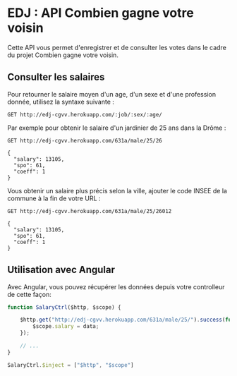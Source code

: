 # EDJ : API Combien gagne votre voisin

Cette API vous permet d'enregistrer et de consulter les votes dans le cadre du 
projet Combien gagne votre voisin.

## Consulter les salaires

Pour retourner le salaire moyen d'un age, d'un sexe et d'une profession donnée, 
utilisez la syntaxe suivante :

```http
GET http://edj-cgvv.herokuapp.com/:job/:sex/:age/
```

Par exemple pour obtenir le salaire d'un jardinier de 25 ans dans la Drôme :
```http
GET http://edj-cgvv.herokuapp.com/631a/male/25/26
```

```
{
  "salary": 13105,
  "spo": 61,
  "coeff": 1
}
```

Vous obtenir un salaire plus précis selon la ville, ajouter le code INSEE de la
commune à la fin de votre URL :

```http
GET http://edj-cgvv.herokuapp.com/631a/male/25/26012
```

```
{
  "salary": 13105,
  "spo": 61,
  "coeff": 1
}
```

## Utilisation avec Angular

Avec Angular, vous pouvez récupérer les données depuis votre controlleur de cette façon:

```js
function SalaryCtrl($http, $scope) {

    $http.get("http://edj-cgvv.herokuapp.com/631a/male/25/").success(function(data) {    
        $scope.salary = data;
    });    

    // ...
}

SalaryCtrl.$inject = ["$http", "$scope"]
```